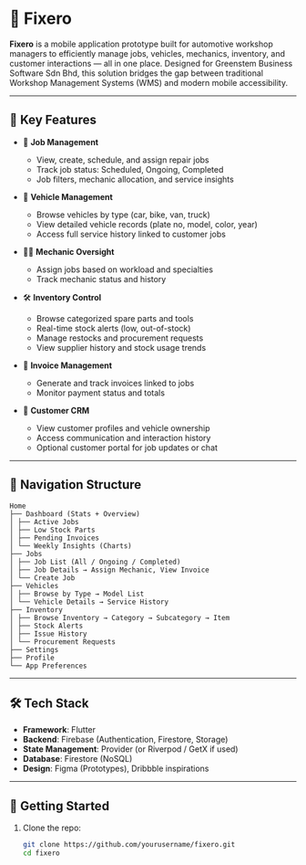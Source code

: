 # 🚗 Fixero

**Fixero** is a mobile application prototype built for automotive workshop managers to efficiently manage jobs, vehicles, mechanics, inventory, and customer interactions — all in one place. Designed for Greenstem Business Software Sdn Bhd, this solution bridges the gap between traditional Workshop Management Systems (WMS) and modern mobile accessibility.

---

## 📱 Key Features

- 🔧 **Job Management**

  - View, create, schedule, and assign repair jobs
  - Track job status: Scheduled, Ongoing, Completed
  - Job filters, mechanic allocation, and service insights
- 🚙 **Vehicle Management**

  - Browse vehicles by type (car, bike, van, truck)
  - View detailed vehicle records (plate no, model, color, year)
  - Access full service history linked to customer jobs
- 🧑‍🔧 **Mechanic Oversight**

  - Assign jobs based on workload and specialties
  - Track mechanic status and history
- 🛠️ **Inventory Control**

  - Browse categorized spare parts and tools
  - Real-time stock alerts (low, out-of-stock)
  - Manage restocks and procurement requests
  - View supplier history and stock usage trends
- 📄 **Invoice Management**

  - Generate and track invoices linked to jobs
  - Monitor payment status and totals
- 💬 **Customer CRM**

  - View customer profiles and vehicle ownership
  - Access communication and interaction history
  - Optional customer portal for job updates or chat

---

## 🧭 Navigation Structure

```
Home
├── Dashboard (Stats + Overview)
│ ├── Active Jobs
│ ├── Low Stock Parts
│ ├── Pending Invoices
│ └── Weekly Insights (Charts)
├── Jobs
│ ├── Job List (All / Ongoing / Completed)
│ ├── Job Details → Assign Mechanic, View Invoice
│ └── Create Job
├── Vehicles
│ ├── Browse by Type → Model List
│ └── Vehicle Details → Service History
├── Inventory
│ ├── Browse Inventory → Category → Subcategory → Item
│ ├── Stock Alerts
│ ├── Issue History
│ └── Procurement Requests
├── Settings
├── Profile
└── App Preferences
```

---

## 🛠️ Tech Stack

- **Framework**: Flutter
- **Backend**: Firebase (Authentication, Firestore, Storage)
- **State Management**: Provider (or Riverpod / GetX if used)
- **Database**: Firestore (NoSQL)
- **Design**: Figma (Prototypes), Dribbble inspirations

---

## 🚀 Getting Started

1. Clone the repo:
   ```bash
   git clone https://github.com/yourusername/fixero.git
   cd fixero
   ```
